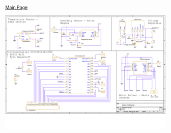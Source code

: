 [Main Page](../Title.md)<br><br>
![Alt text](https://raw.githubusercontent.com/314-grp-301/314-grp-301.github.io/main/docs/assets/images/Team301Schematic-1.png)
